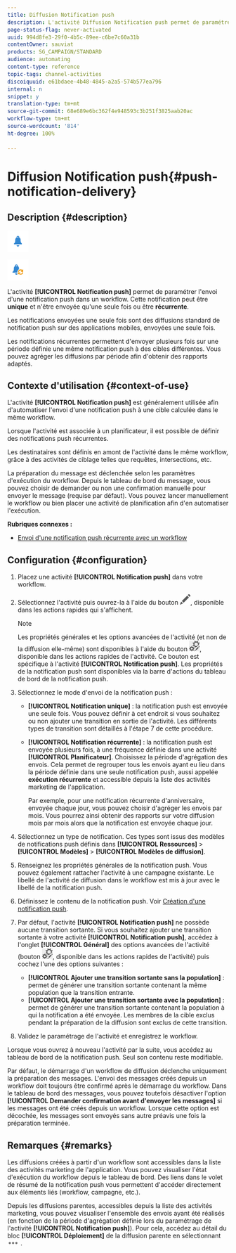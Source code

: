 ```yaml
---
title: Diffusion Notification push
description: L'activité Diffusion Notification push permet de paramétrer l'envoi d'une notification push unique ou récurrente dans un workflow.
page-status-flag: never-activated
uuid: 994d8fe3-29f0-4b5c-89ee-c6be7c60a31b
contentOwner: sauviat
products: SG_CAMPAIGN/STANDARD
audience: automating
content-type: reference
topic-tags: channel-activities
discoiquuid: e61bdaee-4b48-4845-a2a5-574b577ea796
internal: n
snippet: y
translation-type: tm+mt
source-git-commit: 68e689e6bc362f4e948593c3b251f3825aab20ac
workflow-type: tm+mt
source-wordcount: '814'
ht-degree: 100%

---
```



# Diffusion Notification push{#push-notification-delivery}

## Description {#description}

![](assets/push.png)

![](assets/recurrentpush.png)

L&#39;activité **[!UICONTROL Notification push]** permet de paramétrer l&#39;envoi d&#39;une notification push dans un workflow. Cette notification peut être **unique** et n&#39;être envoyée qu&#39;une seule fois ou être **récurrente**.

Les notifications envoyées une seule fois sont des diffusions standard de notification push sur des applications mobiles, envoyées une seule fois.

Les notifications récurrentes permettent d&#39;envoyer plusieurs fois sur une période définie une même notification push à des cibles différentes. Vous pouvez agréger les diffusions par période afin d&#39;obtenir des rapports adaptés.

## Contexte d&#39;utilisation {#context-of-use}

L&#39;activité **[!UICONTROL Notification push]** est généralement utilisée afin d&#39;automatiser l&#39;envoi d&#39;une notification push à une cible calculée dans le même workflow.

Lorsque l&#39;activité est associée à un planificateur, il est possible de définir des notifications push récurrentes.

Les destinataires sont définis en amont de l&#39;activité dans le même workflow, grâce à des activités de ciblage telles que requêtes, intersections, etc.

La préparation du message est déclenchée selon les paramètres d&#39;exécution du workflow. Depuis le tableau de bord du message, vous pouvez choisir de demander ou non une confirmation manuelle pour envoyer le message (requise par défaut). Vous pouvez lancer manuellement le workflow ou bien placer une activité de planification afin d&#39;en automatiser l&#39;exécution.

**Rubriques connexes :**

* [Envoi d&#39;une notification push récurrente avec un workflow](../../automating/using/recurring-push-notifications.md)

## Configuration {#configuration}

1. Placez une activité **[!UICONTROL Notification push]** dans votre workflow.
1. Sélectionnez l&#39;activité puis ouvrez-la à l&#39;aide du bouton ![](assets/edit_darkgrey-24px.png), disponible dans les actions rapides qui s&#39;affichent.

   >[!NOTE]
   >
   >Les propriétés générales et les options avancées de l&#39;activité (et non de la diffusion elle-même) sont disponibles à l&#39;aide du bouton ![](assets/dlv_activity_params-24px.png), disponible dans les actions rapides de l&#39;activité. Ce bouton est spécifique à l&#39;activité **[!UICONTROL Notification push]**. Les propriétés de la notification push sont disponibles via la barre d&#39;actions du tableau de bord de la notification push.

1. Sélectionnez le mode d&#39;envoi de la notification push :

   * **[!UICONTROL Notification unique]** : la notification push est envoyée une seule fois. Vous pouvez définir à cet endroit si vous souhaitez ou non ajouter une transition en sortie de l&#39;activité. Les différents types de transition sont détaillés à l&#39;étape 7 de cette procédure.
   * **[!UICONTROL Notification récurrente]** : la notification push est envoyée plusieurs fois, à une fréquence définie dans une activité **[!UICONTROL Planificateur]**. Choisissez la période d&#39;agrégation des envois. Cela permet de regrouper tous les envois ayant eu lieu dans la période définie dans une seule notification push, aussi appelée **exécution récurrente** et accessible depuis la liste des activités marketing de l&#39;application.

      Par exemple, pour une notification récurrente d&#39;anniversaire, envoyée chaque jour, vous pouvez choisir d&#39;agréger les envois par mois. Vous pourrez ainsi obtenir des rapports sur votre diffusion mois par mois alors que la notification est envoyée chaque jour.

1. Sélectionnez un type de notification. Ces types sont issus des modèles de notifications push définis dans **[!UICONTROL Ressources]** > **[!UICONTROL Modèles]** > **[!UICONTROL Modèles de diffusion]**.
1. Renseignez les propriétés générales de la notification push. Vous pouvez également rattacher l&#39;activité à une campagne existante. Le libellé de l&#39;activité de diffusion dans le workflow est mis à jour avec le libellé de la notification push.
1. Définissez le contenu de la notification push. Voir [Création d&#39;une notification push](../../channels/using/preparing-and-sending-a-push-notification.md).
1. Par défaut, l&#39;activité **[!UICONTROL Notification push]** ne possède aucune transition sortante. Si vous souhaitez ajouter une transition sortante à votre activité **[!UICONTROL Notification push]**, accédez à l&#39;onglet **[!UICONTROL Général]** des options avancées de l&#39;activité (bouton ![](assets/dlv_activity_params-24px.png), disponible dans les actions rapides de l&#39;activité) puis cochez l&#39;une des options suivantes :

   * **[!UICONTROL Ajouter une transition sortante sans la population]** : permet de générer une transition sortante contenant la même population que la transition entrante.
   * **[!UICONTROL Ajouter une transition sortante avec la population]** : permet de générer une transition sortante contenant la population à qui la notification a été envoyée. Les membres de la cible exclus pendant la préparation de la diffusion sont exclus de cette transition.

1. Validez le paramétrage de l&#39;activité et enregistrez le workflow.

Lorsque vous ouvrez à nouveau l&#39;activité par la suite, vous accédez au tableau de bord de la notification push. Seul son contenu reste modifiable.

Par défaut, le démarrage d&#39;un workflow de diffusion déclenche uniquement la préparation des messages. L&#39;envoi des messages créés depuis un workflow doit toujours être confirmé après le démarrage du workflow. Dans le tableau de bord des messages, vous pouvez toutefois désactiver l&#39;option **[!UICONTROL Demander confirmation avant d&#39;envoyer les messages]** si les messages ont été créés depuis un workflow. Lorsque cette option est décochée, les messages sont envoyés sans autre préavis une fois la préparation terminée.

## Remarques    {#remarks}

Les diffusions créées à partir d&#39;un workflow sont accessibles dans la liste des activités marketing de l&#39;application. Vous pouvez visualiser l&#39;état d&#39;exécution du workflow depuis le tableau de bord. Des liens dans le volet de résumé de la notification push vous permettent d&#39;accéder directement aux éléments liés (workflow, campagne, etc.).

Depuis les diffusions parentes, accessibles depuis la liste des activités marketing, vous pouvez visualiser l&#39;ensemble des envois ayant été réalisés (en fonction de la période d&#39;agrégation définie lors du paramétrage de l&#39;activité **[!UICONTROL Notification push]**). Pour cela, accédez au détail du bloc **[!UICONTROL Déploiement]** de la diffusion parente en sélectionnant![](assets/wkf_dlv_detail_button.png) .
